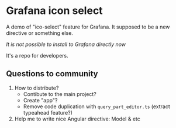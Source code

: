 # Grafana icon select
A demo of "ico-select" feature for Grafana. It supposed to be a new directive or something else.

*It is not possible to install to Grafana directly now*

It's a repo for developers. 

## Questions to community

1. How to distribute? 
   * Contibute to the main project?
   * Create "app"? 
   * Remove code duplication with `query_part_editor.ts` (extract typeahead feature?)
2. Help me to write nice Angular directive: Model & etc

  
